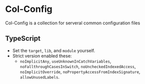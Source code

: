 # Col-Config

Col-Config is a collection for serveral common configuration files

## TypeScript

- Set the `target`, `lib`, and `module` yourself.
- Strict version enabled these:
  - `noImplicitAny`, `useUnknownInCatchVariables`, `noFallthroughCasesInSwitch`, `noUncheckedIndexedAccess`, `noImplicitOverride`, `noPropertyAccessFromIndexSignature`, `allowUnusedLabels`.
